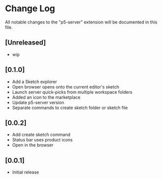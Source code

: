 # Change Log

All notable changes to the "p5-server" extension will be documented in this file.

## [Unreleased]

- wip

## [0.1.0]

- Add a Sketch explorer
- Open browser opens onto the current editor's sketch
- Launch server quick-picks from multiple workspace folders
- Added an icon to the marketplace
- Update p5-server version
- Separate commands to create sketch folder or sketch file

## [0.0.2]

- Add create sketch command
- Status bar uses product icons
- Open in the browser

## [0.0.1]

- Initial release
